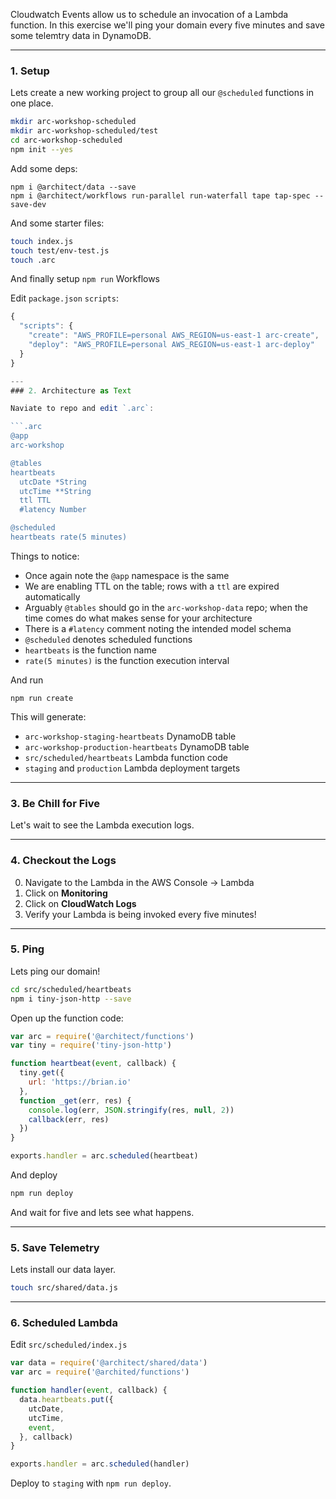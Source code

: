 Cloudwatch Events allow us to schedule an invocation of a Lambda function. In this exercise we'll ping your domain every five minutes and save some telemtry data in DynamoDB.

---
### 1. Setup

Lets create a new working project to group all our `@scheduled` functions in one place.

```bash
mkdir arc-workshop-scheduled
mkdir arc-workshop-scheduled/test
cd arc-workshop-scheduled
npm init --yes
```

Add some deps:

```
npm i @architect/data --save
npm i @architect/workflows run-parallel run-waterfall tape tap-spec --save-dev
```

And some starter files:

```bash
touch index.js
touch test/env-test.js
touch .arc
```

And finally setup `npm run` Workflows

Edit `package.json` `scripts`:

```javascript
{
  "scripts": {
    "create": "AWS_PROFILE=personal AWS_REGION=us-east-1 arc-create",
    "deploy": "AWS_PROFILE=personal AWS_REGION=us-east-1 arc-deploy"
  }
}

---
### 2. Architecture as Text

Naviate to repo and edit `.arc`:

```.arc
@app
arc-workshop

@tables
heartbeats
  utcDate *String
  utcTime **String
  ttl TTL
  #latency Number

@scheduled
heartbeats rate(5 minutes)
```

Things to notice:
- Once again note the `@app` namespace is the same
- We are enabling TTL on the table; rows with a `ttl` are expired automatically
- Arguably `@tables` should go in the `arc-workshop-data` repo; when the time comes do what makes sense for your architecture
- There is a `#latency` comment noting the intended model schema
- `@scheduled` denotes scheduled functions
- `heartbeats` is the function name
- `rate(5 minutes)` is the function execution interval

And run
```
npm run create
```

This will generate:

- `arc-workshop-staging-heartbeats` DynamoDB table
- `arc-workshop-production-heartbeats` DynamoDB table
- `src/scheduled/heartbeats` Lambda function code
- `staging` and `production` Lambda deployment targets

---
### 3. Be Chill for Five

Let's wait to see the Lambda execution logs.

---
### 4. Checkout the Logs

0. Navigate to the Lambda in the AWS Console &rarr; Lambda
1. Click on **Monitoring**
2. Click on **CloudWatch Logs**
3. Verify your Lambda is being invoked every five minutes!

---
### 5. Ping

Lets ping our domain!

```bash
cd src/scheduled/heartbeats
npm i tiny-json-http --save
```

Open up the function code:

```javascript
var arc = require('@architect/functions')
var tiny = require('tiny-json-http')

function heartbeat(event, callback) {
  tiny.get({
    url: 'https://brian.io'
  },
  function _get(err, res) {
    console.log(err, JSON.stringify(res, null, 2))
    callback(err, res)
  })
}

exports.handler = arc.scheduled(heartbeat)
```

And deploy

```bash
npm run deploy
```

And wait for five and lets see what happens.

---
### 5. Save Telemetry

Lets install our data layer.

```bash
touch src/shared/data.js
```

---
### 6. Scheduled Lambda

Edit `src/scheduled/index.js`

```javascript
var data = require('@architect/shared/data')
var arc = require('@archited/functions')

function handler(event, callback) {
  data.heartbeats.put({
    utcDate,
    utcTime,
    event,
  }, callback)
}

exports.handler = arc.scheduled(handler)
```

Deploy to `staging` with `npm run deploy`.
